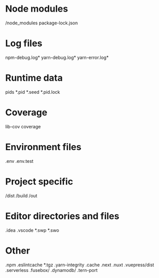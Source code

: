 # Node modules
/node_modules
package-lock.json

# Log files
npm-debug.log*
yarn-debug.log*
yarn-error.log*

# Runtime data
pids
*.pid
*.seed
*.pid.lock

# Coverage
lib-cov
coverage

# Environment files
.env
.env.test

# Project specific
/dist
/build
/out

# Editor directories and files
.idea
.vscode
*.swp
*.swo

# Other
.npm
.eslintcache
*.tgz
.yarn-integrity
.cache
.next
.nuxt
.vuepress/dist
.serverless
.fusebox/
.dynamodb/
.tern-port